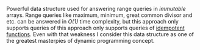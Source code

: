 Powerful data structure used for answering range queries in *immutable* arrays. Range queries like maximum, minimum, great common divisor and etc. can be answered in *O(1)* time complexity, but this approach only supports queries of this approach only supports queries of [idempotent functions](https://en.wikipedia.org/wiki/Idempotence). Even with that weakness I consider this data structure as one of the greatest masterpies of dynamic programming concept.
